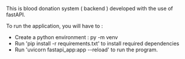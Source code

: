 This is blood donation system ( backend ) developed with the use of fastAPI.

To run the application, you will have to :

- Create a python environment : py -m venv <enviroment-name>
- Run 'pip install -r requirements.txt' to install required dependencies
- Run 'uvicorn fastapi_app:app --reload' to run the program.


